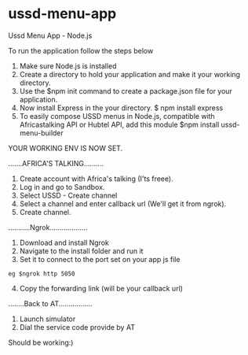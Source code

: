 # ussd-menu-app
Ussd Menu App - Node.js

To run the application follow the steps below

1. Make sure Node.js is installed
2. Create a directory to hold your application and make it your working directory.
3. Use the $npm init command to create a package.json file for your application.
4. Now install Express in the your directory.
   $ npm install express
5. To easily compose USSD menus in Node.js, compatible with Africastalking API or Hubtel API, add this module
  $npm install ussd-menu-builder
  
  YOUR WORKING ENV IS NOW SET.
  
  .......AFRICA'S TALKING..........
  
  1. Create account with Africa's talking (I'ts freee).
  2. Log in and go to Sandbox.
  3. Select USSD - Create channel
  4. Select a channel and enter callback url (We'll get it from ngrok).
  5. Create channel.
  
  ...........Ngrok...................
  
  1. Download and install  Ngrok
  2. Navigate to the install folder and run it
  3. Set it to connect to the port set on your app js file
  
    eg $ngrok http 5050
  4. Copy the forwarding link (will be your callback url)
  
  ........Back to AT.................
  
  1. Launch simulator
  2. Dial the service code provide by AT
  
  Should be working:)
  
  
    
   
